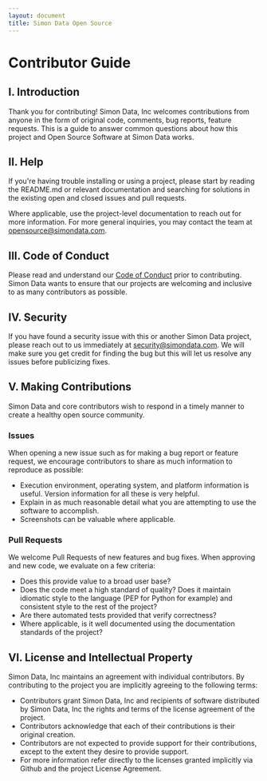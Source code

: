 ```yaml
---
layout: document
title: Simon Data Open Source
---
```


# Contributor Guide

## I. Introduction

Thank you for contributing! Simon Data, Inc welcomes contributions from anyone in the form of original code, comments, bug reports, feature requests. This is a guide to answer common questions about how this project and Open Source Software at Simon Data works.

## II. Help
If you're having trouble installing or using a project, please start by reading the README.md or relevant documentation and searching for solutions in the existing open and closed issues and pull requests.

Where applicable, use the project-level documentation to reach out for more information. For more general inquiries, you may contact the team at <a href="mailto:opensource@simondata.com">opensource@simondata.com</a>.

## III. Code of Conduct
Please read and understand our [Code of Conduct](code_of_conduct.html) prior to contributing. Simon Data wants to ensure that our projects are welcoming and inclusive to as many contributors as possible.

## IV. Security
If you have found a security issue with this or another Simon Data project, please reach out to us immediately at <a href="mailto:security@simondata.com">security@simondata.com</a>. We will make sure you get credit for finding the bug but this will let us resolve any issues before publicizing fixes.

## V. Making Contributions

Simon Data and core contributors wish to respond in a timely manner to create a healthy open source community.

### Issues
When opening a new issue such as for making a bug report or feature request, we encourage contributors to share as much information to reproduce as possible:
* Execution environment, operating system, and platform information is useful. Version information for all these is very helpful.
* Explain in as much reasonable detail what you are attempting to use the software to accomplish.
* Screenshots can be valuable where applicable.

### Pull Requests
We welcome Pull Requests of new features and bug fixes. When approving and new code, we evaluate on a few criteria:
* Does this provide value to a broad user base?
* Does the code meet a high standard of quality? Does it maintain idiomatic style to the language (PEP for Python for example) and consistent style to the rest of the project?
* Are there automated tests provided that verify correctness?
* Where applicable, is it well documented using the documentation standards of the project?


## VI. License and Intellectual Property
Simon Data, Inc maintains an agreement with individual contributors.  By contributing to the project you are implicitly agreeing to the following terms:
* Contributors grant Simon Data, Inc and recipients of software distributed by Simon Data, Inc the rights and terms of the license agreement of the project.
* Contributors acknowledge that each of their contributions is their original creation.
* Contributors are not expected to provide support for their contributions, except to the extent they desire to provide support.
* For more information refer directly to the licenses granted implicitly via Github and the project License Agreement.
